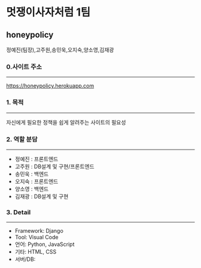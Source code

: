 # 멋쟁이사자처럼 1팀
## honeypolicy

정예진(팀장),고주원,송민욱,오지숙,양소영,김재광

### 0.사이트 주소
------------------------------
https://honeypolicy.herokuapp.com

### 1. 목적
------------------------------
자신에게 필요한 정책을 쉽게 알려주는 사이트의 필요성

### 2. 역할 분담
------------------------------
 * 정예진 : 프론트엔드
 * 고주원 : DB설계 및 구현/프론트엔드
 * 송민욱 : 백엔드
 * 오지숙 : 프론트엔드
 * 양소영 : 백엔드
 * 김재광 : DB설계 및 구현

 
### 3. Detail
------------------------------
 * Framework: Django
 * Tool: Visual Code
 * 언어: Python, JavaScript
 * 기타: HTML, CSS
 * 서버/DB: 
